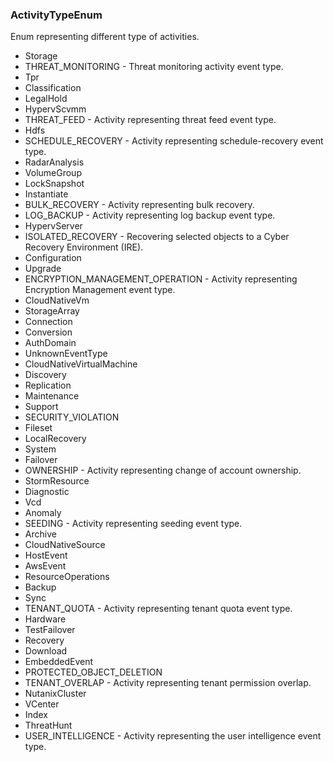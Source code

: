 ### ActivityTypeEnum
Enum representing different type of activities.

- Storage
- THREAT_MONITORING - Threat monitoring activity event type.
- Tpr
- Classification
- LegalHold
- HypervScvmm
- THREAT_FEED - Activity representing threat feed event type.
- Hdfs
- SCHEDULE_RECOVERY - Activity representing schedule-recovery event type.
- RadarAnalysis
- VolumeGroup
- LockSnapshot
- Instantiate
- BULK_RECOVERY - Activity representing bulk recovery.
- LOG_BACKUP - Activity representing log backup event type.
- HypervServer
- ISOLATED_RECOVERY - Recovering selected objects to a Cyber Recovery Environment (IRE).
- Configuration
- Upgrade
- ENCRYPTION_MANAGEMENT_OPERATION - Activity representing Encryption Management event type.
- CloudNativeVm
- StorageArray
- Connection
- Conversion
- AuthDomain
- UnknownEventType
- CloudNativeVirtualMachine
- Discovery
- Replication
- Maintenance
- Support
- SECURITY_VIOLATION
- Fileset
- LocalRecovery
- System
- Failover
- OWNERSHIP - Activity representing change of account ownership.
- StormResource
- Diagnostic
- Vcd
- Anomaly
- SEEDING - Activity representing seeding event type.
- Archive
- CloudNativeSource
- HostEvent
- AwsEvent
- ResourceOperations
- Backup
- Sync
- TENANT_QUOTA - Activity representing tenant quota event type.
- Hardware
- TestFailover
- Recovery
- Download
- EmbeddedEvent
- PROTECTED_OBJECT_DELETION
- TENANT_OVERLAP - Activity representing tenant permission overlap.
- NutanixCluster
- VCenter
- Index
- ThreatHunt
- USER_INTELLIGENCE - Activity representing the user intelligence event type.
